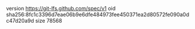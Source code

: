 version https://git-lfs.github.com/spec/v1
oid sha256:8fc1c3396d7eae06b9e6dfe484973fee450371ea2d80572fe090a0dc47d20a9d
size 78568
